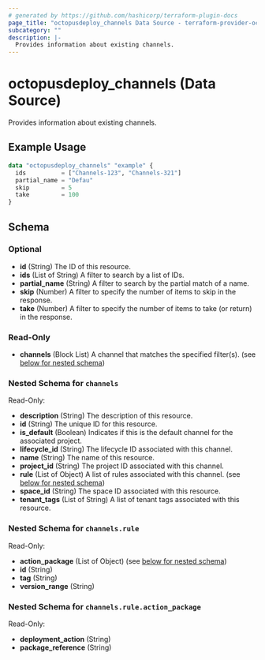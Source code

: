 ```yaml
---
# generated by https://github.com/hashicorp/terraform-plugin-docs
page_title: "octopusdeploy_channels Data Source - terraform-provider-octopusdeploy"
subcategory: ""
description: |-
  Provides information about existing channels.
---
```


# octopusdeploy_channels (Data Source)

Provides information about existing channels.

## Example Usage

```terraform
data "octopusdeploy_channels" "example" {
  ids          = ["Channels-123", "Channels-321"]
  partial_name = "Defau"
  skip         = 5
  take         = 100
}
```

<!-- schema generated by tfplugindocs -->
## Schema

### Optional

- **id** (String) The ID of this resource.
- **ids** (List of String) A filter to search by a list of IDs.
- **partial_name** (String) A filter to search by the partial match of a name.
- **skip** (Number) A filter to specify the number of items to skip in the response.
- **take** (Number) A filter to specify the number of items to take (or return) in the response.

### Read-Only

- **channels** (Block List) A channel that matches the specified filter(s). (see [below for nested schema](#nestedblock--channels))

<a id="nestedblock--channels"></a>
### Nested Schema for `channels`

Read-Only:

- **description** (String) The description of this resource.
- **id** (String) The unique ID for this resource.
- **is_default** (Boolean) Indicates if this is the default channel for the associated project.
- **lifecycle_id** (String) The lifecycle ID associated with this channel.
- **name** (String) The name of this resource.
- **project_id** (String) The project ID associated with this channel.
- **rule** (List of Object) A list of rules associated with this channel. (see [below for nested schema](#nestedatt--channels--rule))
- **space_id** (String) The space ID associated with this resource.
- **tenant_tags** (List of String) A list of tenant tags associated with this resource.

<a id="nestedatt--channels--rule"></a>
### Nested Schema for `channels.rule`

Read-Only:

- **action_package** (List of Object) (see [below for nested schema](#nestedobjatt--channels--rule--action_package))
- **id** (String)
- **tag** (String)
- **version_range** (String)

<a id="nestedobjatt--channels--rule--action_package"></a>
### Nested Schema for `channels.rule.action_package`

Read-Only:

- **deployment_action** (String)
- **package_reference** (String)


